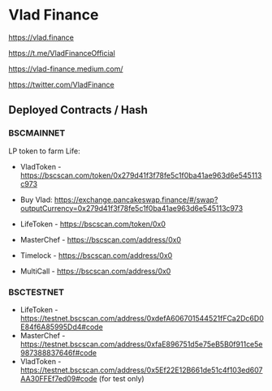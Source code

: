# Vlad Finance

https://vlad.finance 

https://t.me/VladFinanceOfficial

https://vlad-finance.medium.com/

https://twitter.com/VladFinance


## Deployed Contracts / Hash

### BSCMAINNET

LP token to farm Life:

- VladToken - https://bscscan.com/token/0x279d41f3f78fe5c1f0ba41ae963d6e545113c973
  
- Buy Vlad: https://exchange.pancakeswap.finance/#/swap?outputCurrency=0x279d41f3f78fe5c1f0ba41ae963d6e545113c973 
  

- LifeToken - https://bscscan.com/token/0x0
- MasterChef - https://bscscan.com/address/0x0
- Timelock - https://bscscan.com/address/0x0
- MultiCall - https://bscscan.com/address/0x0


### BSCTESTNET

- LifeToken - https://testnet.bscscan.com/address/0xdefA606701544521fFCa2Dc6D0E84f6A85995Dd4#code
- MasterChef - https://testnet.bscscan.com/address/0xfaE896751d5e75eB5B0f911ce5e987388837646f#code
- VladToken - https://testnet.bscscan.com/address/0x5Ef22E12B661de51c4f103ed607AA30FFEf7ed09#code
  (for test only)
